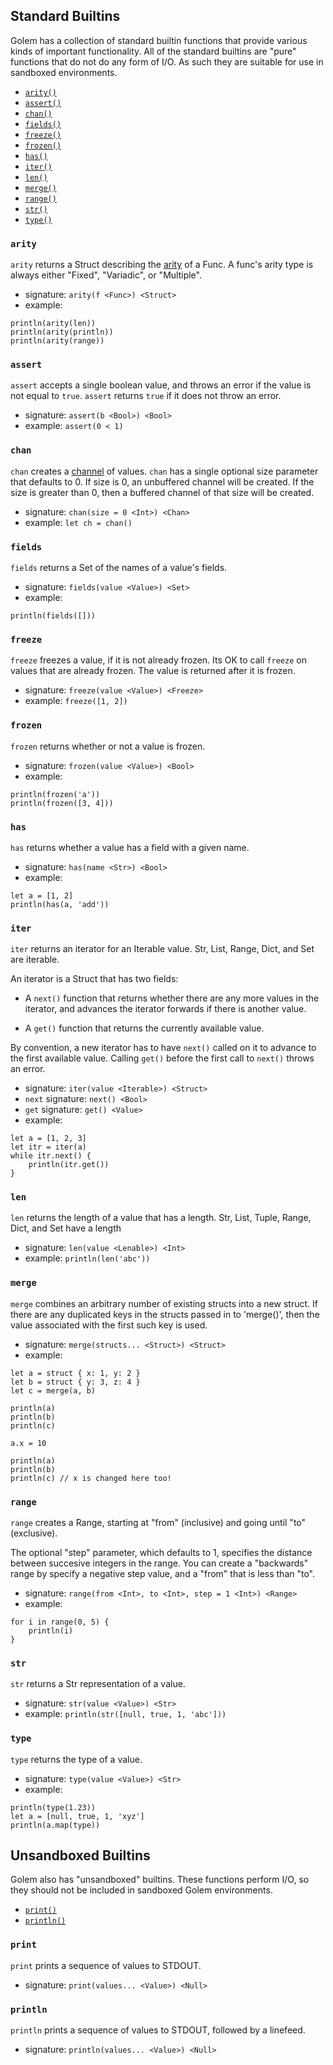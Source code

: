 
## Standard Builtins

Golem has a collection of standard builtin functions that provide
various kinds of important functionality. All of the standard builtins
are "pure" functions that do not do any form of I/O. As such they
are suitable for use in sandboxed environments.

* [`arity()`](#arity)
* [`assert()`](#assert)
* [`chan()`](#chan)
* [`fields()`](#fields)
* [`freeze()`](#freeze)
* [`frozen()`](#frozen)
* [`has()`](#has)
* [`iter()`](#iter)
* [`len()`](#len)
* [`merge()`](#merge)
* [`range()`](#range)
* [`str()`](#str)
* [`type()`](#type)

### `arity`

`arity` returns a Struct describing the [arity](https://en.wikipedia.org/wiki/Arity) of a Func.
A func's arity type is always either "Fixed", "Variadic", or "Multiple".

* signature: `arity(f <Func>) <Struct>`
* example:

```
println(arity(len))
println(arity(println))
println(arity(range))
```

### `assert`

`assert` accepts a single boolean value, and throws an error
if the value is not equal to `true`.  `assert` returns `true`
if it does not throw an error.

* signature: `assert(b <Bool>) <Bool>`
* example: `assert(0 < 1)`

### `chan`

`chan` creates a [channel](chan.html) of values.  `chan` has a single optional size parameter that
defaults to 0.  If size is 0, an unbuffered channel will be created.
If the size is greater than 0, then a buffered channel of that size will be created.

* signature: `chan(size = 0 <Int>) <Chan>`
* example: `let ch = chan()`

### `fields`

`fields` returns a Set of the names of a value's fields.

* signature: `fields(value <Value>) <Set>`
* example:

```
println(fields([]))
```

### `freeze`

`freeze` freezes a value, if it is not already frozen.  Its OK to call `freeze`
on values that are already frozen.  The value is returned after it is frozen.

* signature: `freeze(value <Value>) <Freeze>`
* example: `freeze([1, 2])`

### `frozen`

`frozen` returns whether or not a value is frozen.

* signature: `frozen(value <Value>) <Bool>`
* example:

```
println(frozen('a'))
println(frozen([3, 4]))
```

### `has`

`has` returns whether a value has a field with a given name.

* signature: `has(name <Str>) <Bool>`
* example:

```
let a = [1, 2]
println(has(a, 'add'))
```

### `iter`

`iter` returns an iterator for an Iterable value.  Str, List, Range, Dict,
and Set are iterable.

An iterator is a Struct that has two fields:

* A `next()` function that
returns whether there are any more values in the iterator,
and advances the iterator forwards if there is another value.

* A `get()` function that returns the currently available value.

By convention, a new iterator has to have `next()` called on it to advance
to the first available value. Calling `get()` before the first call to `next()`
throws an error.

* signature: `iter(value <Iterable>) <Struct>`
* `next` signature: `next() <Bool>`
* `get` signature: `get() <Value>`
* example:

```
let a = [1, 2, 3]
let itr = iter(a)
while itr.next() {
    println(itr.get())
}
```

### `len`

`len` returns the length of a value that has a length.  Str, List, Tuple, Range, Dict,
and Set have a length

* signature: `len(value <Lenable>) <Int>`
* example: `println(len('abc'))`

### `merge`

`merge` combines an arbitrary number of existing structs into a new struct.  If
there are any duplicated keys in the structs passed in to 'merge()', then the
value associated with the first such key is used.

* signature: `merge(structs... <Struct>) <Struct>`
* example:

```
let a = struct { x: 1, y: 2 }
let b = struct { y: 3, z: 4 }
let c = merge(a, b)

println(a)
println(b)
println(c)

a.x = 10

println(a)
println(b)
println(c) // x is changed here too!
```

### `range`

`range` creates a Range, starting at "from" (inclusive) and going until
"to" (exclusive).

The optional "step" parameter, which defaults to 1,
specifies the distance between succesive integers in the range.  You can
create a "backwards" range by specify a negative step value, and a "from"
that is less than "to".

* signature: `range(from <Int>, to <Int>, step = 1 <Int>) <Range>`
* example:

```
for i in range(0, 5) {
    println(i)
}
```

### `str`

`str` returns a Str representation of a value.

* signature: `str(value <Value>) <Str>`
* example: `println(str([null, true, 1, 'abc']))`

### `type`

`type` returns the type of a value.

* signature: `type(value <Value>) <Str>`
* example:

```
println(type(1.23))
let a = [null, true, 1, 'xyz']
println(a.map(type))
```


## Unsandboxed Builtins

Golem also has "unsandboxed" builtins.  These functions
perform I/O, so they should not be included in sandboxed Golem
environments.

* [`print()`](#print)
* [`println()`](#println)

### `print`

`print` prints a sequence of values to STDOUT.

* signature: `print(values... <Value>) <Null>`

### `println`

`println` prints a sequence of values to STDOUT, followed by a linefeed.

* signature: `println(values... <Value>) <Null>`

